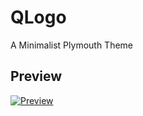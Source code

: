 # QLogo
A Minimalist Plymouth Theme 

## Preview

[![Preview](https://img.youtube.com/vi/Wn5ttoXBHII/maxresdefault.jpg)](https://youtu.be/Wn5ttoXBHII)